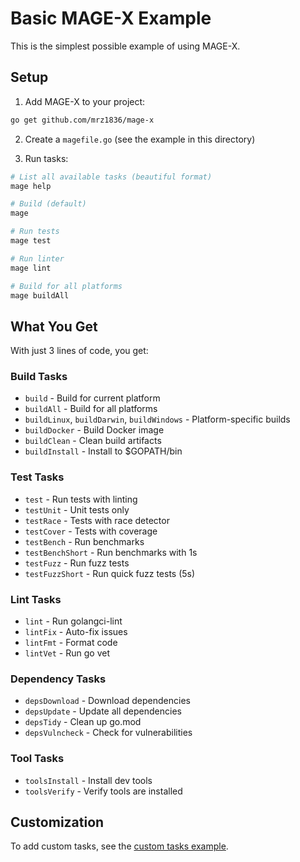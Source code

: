 # Basic MAGE-X Example

This is the simplest possible example of using MAGE-X.

## Setup

1. Add MAGE-X to your project:
```bash
go get github.com/mrz1836/mage-x
```

2. Create a `magefile.go` (see the example in this directory)

3. Run tasks:
```bash
# List all available tasks (beautiful format)
mage help

# Build (default)
mage

# Run tests
mage test

# Run linter
mage lint

# Build for all platforms
mage buildAll
```

## What You Get

With just 3 lines of code, you get:

### Build Tasks
- `build` - Build for current platform
- `buildAll` - Build for all platforms
- `buildLinux`, `buildDarwin`, `buildWindows` - Platform-specific builds
- `buildDocker` - Build Docker image
- `buildClean` - Clean build artifacts
- `buildInstall` - Install to $GOPATH/bin

### Test Tasks
- `test` - Run tests with linting
- `testUnit` - Unit tests only
- `testRace` - Tests with race detector
- `testCover` - Tests with coverage
- `testBench` - Run benchmarks
- `testBenchShort` - Run benchmarks with 1s
- `testFuzz` - Run fuzz tests
- `testFuzzShort` - Run quick fuzz tests (5s)

### Lint Tasks
- `lint` - Run golangci-lint
- `lintFix` - Auto-fix issues
- `lintFmt` - Format code
- `lintVet` - Run go vet

### Dependency Tasks
- `depsDownload` - Download dependencies
- `depsUpdate` - Update all dependencies
- `depsTidy` - Clean up go.mod
- `depsVulncheck` - Check for vulnerabilities

### Tool Tasks
- `toolsInstall` - Install dev tools
- `toolsVerify` - Verify tools are installed

## Customization

To add custom tasks, see the [custom tasks example](../custom).
